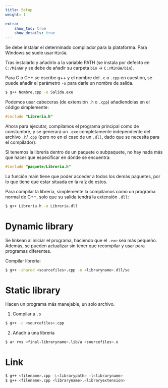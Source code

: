 ```yaml
---
title: Setup
weight: 1

extra:
    show_toc: true
    show_details: true
---
```


Se debe instalar el determinado compilador para la plataforma. Para Windows se
suele usar `MinGW`.

Tras instalarlo y añadirlo a la variable PATH (se instala por defecto en
`C:/MinGW` y se debe de añadir su carpeta `bin` -> `C:/MinGW/bin`).

Para C o C++ se escribe g++ y el nombre del `.c` o `.cpp` en cuestión, se puede
añadir el parámetro `-o` para darle un nombre de salida.

```sh
$ g++ Nombre.cpp -o Salida.exe
```

Podemos usar cabeceras (de extensión `.h` o `.cpp`) añadiendolas en el código
simplemente:

```cpp
#include "Libreria.h"
```

Ahora para ejecutar, compilamos el programa principal como de constumbre, y se
generará un `.exe` completamente independiente del archivo `.h`/`.cpp` (pero no
en el caso de un `.dll`, dado que se necesita para el compilador).

Si tenemos la librería dentro de un paquete o subpaquete, no hay nada más que
hacer que especificar en dónde se encuentra:

```cpp
#include "paquete/Libreria.h"
```

La función main tiene que poder acceder a todos los demás paquetes, por lo que
tiene que estar situada en la raíz de estos.

Para compilar la librería, simplemente la compilamos como un programa normal de
C++, solo que su salida tendrá la extensión `.dll`:

```sh
$ g++ Libreria.h -o Libreria.dll
```

# Dynamic library
Se linkean al iniciar el programa, haciendo que el `.exe` sea más pequeño.
Además, se pueden actualizar sin tener que recompilar y usar para programas
diferentes.

Compilar libreria:

```sh
$ g++ -shared <sourcefiles>.cpp -o <libraryname>.dll/so
```

# Static library
Hacen un programa más manejable, un solo archivo.

1. Compilar a `.o`

```sh
$ g++ -c <sourcefiles>.cpp
```

2. Añadir a una libreria

```sh
$ ar rvs <final-libraryname>.lib/a <sourcefiles>.o
```

# Link
```sh
$ g++ <filename>.cpp -L<librarypath> -l<libraryname>
$ g++ <filename>.cpp <libraryname>.<libraryextension>
```
